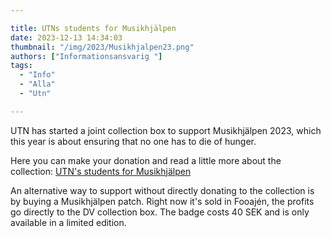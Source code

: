 ```yaml
---

title: UTNs students for Musikhjälpen
date: 2023-12-13 14:34:03
thumbnail: "/img/2023/Musikhjalpen23.png"
authors: ["Informationsansvarig "]
tags: 
  - "Info"
  - "Alla"
  - "Utn"

---
```

UTN has started a joint collection box to support Musikhjälpen 2023, which this year is about ensuring that no one has to die of hunger.  

Here you can make your donation and read a little more about the collection: [UTN's students for Musikhjälpen](https://bossan.musikhjalpen.se/utns-studenter-foer-musikhjaelpen?fbclid=IwAR0rdILQ5uNEi03GDvLAvF_OXd1kzqnhb8OJF6TzDu4XER3XP86jpT49K30)

An alternative way to support without directly donating to the collection is by buying a Musikhjälpen patch. Right now it's sold in Fooajén, the profits go directly to the DV collection box. The badge costs 40 SEK and is only available in a limited edition. 